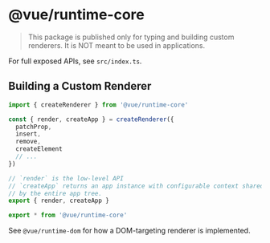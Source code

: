 # @vue/runtime-core

> This package is published only for typing and building custom renderers. It is NOT meant to be used in applications.

For full exposed APIs, see `src/index.ts`.

## Building a Custom Renderer

```ts
import { createRenderer } from '@vue/runtime-core'

const { render, createApp } = createRenderer({
  patchProp,
  insert,
  remove,
  createElement
  // ...
})

// `render` is the low-level API
// `createApp` returns an app instance with configurable context shared
// by the entire app tree.
export { render, createApp }

export * from '@vue/runtime-core'
```

See `@vue/runtime-dom` for how a DOM-targeting renderer is implemented.
